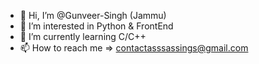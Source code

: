 - 👋 Hi, I’m @Gunveer-Singh (Jammu)
- 👀 I’m interested in Python & FrontEnd 
- 🌱 I’m currently learning C/C++
- 📫 How to reach me => contactasssassings@gmail.com


<!---
Gunveer-Singh/Gunveer-Singh is a ✨ special ✨ repository because its `README.md` (this file) appears on your GitHub profile.
You can click the Preview link to take a look at your changes.
--->
